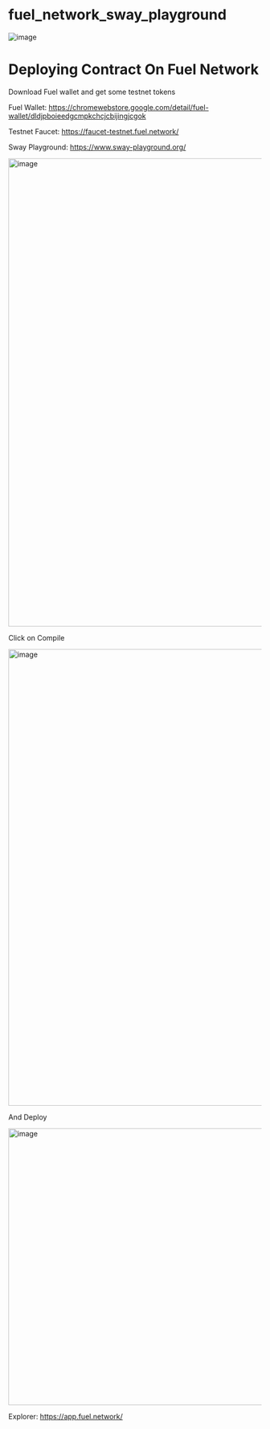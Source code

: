 # fuel_network_sway_playground



![image](https://github.com/raghav353/fuel_network_sway_playground/assets/151916837/d324e108-7c8a-4361-942c-4f5c4834712f)





# Deploying Contract On Fuel Network








Download Fuel wallet and get some testnet tokens








Fuel Wallet: https://chromewebstore.google.com/detail/fuel-wallet/dldjpboieedgcmpkchcjcbijingjcgok







Testnet Faucet: https://faucet-testnet.fuel.network/






Sway Playground: https://www.sway-playground.org/







<img width="932" alt="image" src="https://github.com/raghav353/fuel_network_sway_playground/assets/151916837/6e50debb-8a4e-415b-9cb4-bc0a4d725a99">








Click on Compile







<img width="909" alt="image" src="https://github.com/raghav353/fuel_network_sway_playground/assets/151916837/7fada516-3de3-4a19-8295-e43461dad752">








And Deploy







<img width="551" alt="image" src="https://github.com/raghav353/fuel_network_sway_playground/assets/151916837/13c8dd6f-b905-4033-b4db-5b7e49dcbce7">







Explorer: https://app.fuel.network/


